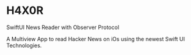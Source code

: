 # H4X0R
SwiftUI News Reader with Observer Protocol

A Multiview App to read Hacker News on iOs using the newest Swift UI Technologies.
